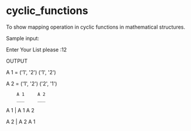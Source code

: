 # cyclic_functions
To show mapping operation in cyclic functions in mathematical structures.

Sample input:

Enter Your List please :12

OUTPUT

A 1 = ('1', '2') 
      ('1', '2') 

A 2 = ('1', '2') 
      ('2', '1') 

        A 1     A 2     
        ___     ___     

A 1 |   A 1     A 2     

A 2 |   A 2     A 1     

